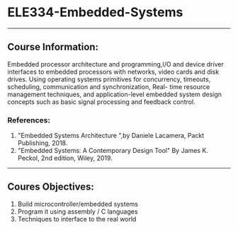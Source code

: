 # ELE334-Embedded-Systems
<hr>

## Course Information:

Embedded processor architecture and programming,I/O and device driver interfaces to embedded processors with networks, video cards and disk drives. Using operating systems primitives for concurrency, timeouts, scheduling, communication and synchronization, Real- time resource management techniques, and application-level embedded system design concepts such as basic signal processing and feedback control. 

### References: 
1. "Embedded Systems Architecture ",by Daniele Lacamera, Packt Publishing, 2018. <br>
2. "Embedded Systems: A Contemporary Design Tool" By James K. Peckol, 2nd edition, Wiley, 2019.
<hr>

## Coures Objectives:
1. Build microcontroller/embedded systems <br>
2. Program it using assembly / C languages <br>
3. Techniques to interface to the real world

